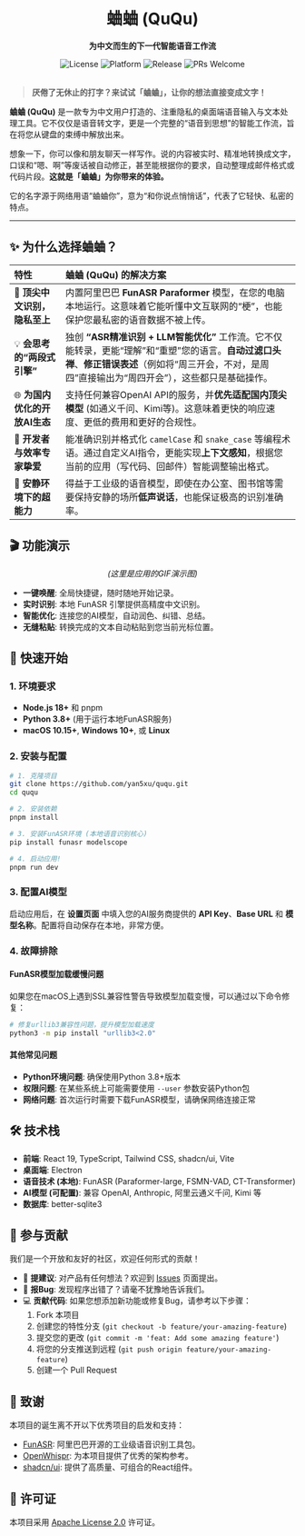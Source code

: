 <div align="center">

<!-- 在这里放置您的Logo图片 -->
<!-- 例如: <img src="assets/logo.png" width="150" /> -->
<br/>
<br/>

# 蛐蛐 (QuQu)

**为中文而生的下一代智能语音工作流**

</div>

<div align="center">

<!-- 徽章 (Badges) - 您可以后续替换为动态徽章服务 (如 shields.io) -->
<img src="https://img.shields.io/badge/license-Apache_2.0-blue.svg" alt="License">
<img src="https://img.shields.io/badge/platform-macOS%20%7C%20Windows%20%7C%20Linux-lightgrey" alt="Platform">
<img src="https://img.shields.io/badge/release-v1.0.0-brightgreen" alt="Release">
<img src="https://img.shields.io/badge/PRs-welcome-brightgreen.svg" alt="PRs Welcome">

</div>

<br/>

> **厌倦了无休止的打字？来试试「蛐蛐」，让你的想法直接变成文字！**


**蛐蛐 (QuQu)** 是一款专为中文用户打造的、注重隐私的桌面端语音输入与文本处理工具。它不仅仅是语音转文字，更是一个完整的“语音到思想”的智能工作流，旨在将您从键盘的束缚中解放出来。

想象一下，你可以像和朋友聊天一样写作。说的内容被实时、精准地转换成文字，口误和“嗯、啊”等废话被自动修正，甚至能根据你的要求，自动整理成邮件格式或代码片段。**这就是「蛐蛐」为你带来的体验。**

它的名字源于网络用语“蛐蛐你”，意为“和你说点悄悄话”，代表了它轻快、私密的特点。

---

## ✨ 为什么选择蛐蛐？

| 特性 | 蛐蛐 (QuQu) 的解决方案 |
| :--- | :--- |
| 🎯 **顶尖中文识别，隐私至上** | 内置阿里巴巴 **FunASR Paraformer** 模型，在您的电脑本地运行。这意味着它能听懂中文互联网的“梗”，也能保护您最私密的语音数据不被上传。 |
| 💡 **会思考的“两段式引擎”** | 独创 **“ASR精准识别 + LLM智能优化”** 工作流。它不仅能转录，更能“理解”和“重塑”您的语言。**自动过滤口头禅**、**修正错误表述**（例如将“周三开会，不对，是周四”直接输出为“周四开会”），这些都只是基础操作。 |
| 🌐 **为国内优化的开放AI生态** | 支持任何兼容OpenAI API的服务，并**优先适配国内顶尖模型** (如通义千问、Kimi等)。这意味着更快的响应速度、更低的费用和更好的合规性。 |
| 🚀 **开发者与效率专家挚爱** | 能准确识别并格式化 `camelCase` 和 `snake_case` 等编程术语。通过自定义AI指令，更能实现**上下文感知**，根据您当前的应用（写代码、回邮件）智能调整输出格式。 |
| 🤫 **安静环境下的超能力** | 得益于工业级的语音模型，即使在办公室、图书馆等需要保持安静的场所**低声说话**，也能保证极高的识别准确率。 |


## 🎬 功能演示

<!-- 在这里放置您的GIF演示图 -->
<!-- 例如: <img src="assets/demo.gif" /> -->
<p align="center"><i>(这里是应用的GIF演示图)</i></p>

- **一键唤醒**: 全局快捷键，随时随地开始记录。
- **实时识别**: 本地 FunASR 引擎提供高精度中文识别。
- **智能优化**: 连接您的AI模型，自动润色、纠错、总结。
- **无缝粘贴**: 转换完成的文本自动粘贴到您当前光标位置。

## 🚀 快速开始

### 1. 环境要求
- **Node.js 18+** 和 pnpm
- **Python 3.8+** (用于运行本地FunASR服务)
- **macOS 10.15+**, **Windows 10+**, 或 **Linux**

### 2. 安装与配置

```bash
# 1. 克隆项目
git clone https://github.com/yan5xu/ququ.git
cd ququ

# 2. 安装依赖
pnpm install

# 3. 安装FunASR环境 (本地语音识别核心)
pip install funasr modelscope

# 4. 启动应用!
pnpm run dev
```

### 3. 配置AI模型
启动应用后，在 **设置页面** 中填入您的AI服务商提供的 **API Key**、**Base URL** 和 **模型名称**。配置将自动保存在本地，非常方便。

### 4. 故障排除

#### FunASR模型加载缓慢问题

如果您在macOS上遇到SSL兼容性警告导致模型加载变慢，可以通过以下命令修复：

```bash
# 修复urllib3兼容性问题，提升模型加载速度
python3 -m pip install "urllib3<2.0"
```

#### 其他常见问题

- **Python环境问题**: 确保使用Python 3.8+版本
- **权限问题**: 在某些系统上可能需要使用 `--user` 参数安装Python包
- **网络问题**: 首次运行时需要下载FunASR模型，请确保网络连接正常

## 🛠️ 技术栈

- **前端**: React 19, TypeScript, Tailwind CSS, shadcn/ui, Vite
- **桌面端**: Electron
- **语音技术 (本地)**: FunASR (Paraformer-large, FSMN-VAD, CT-Transformer)
- **AI模型 (可配置)**: 兼容 OpenAI, Anthropic, 阿里云通义千问, Kimi 等
- **数据库**: better-sqlite3

## 🤝 参与贡献

我们是一个开放和友好的社区，欢迎任何形式的贡献！

- 🤔 **提建议**: 对产品有任何想法？欢迎到 [Issues](https://github.com/yan5xu/ququ/issues) 页面提出。
- 🐛 **报Bug**: 发现程序出错了？请毫不犹豫地告诉我们。
- 💻 **贡献代码**: 如果您想添加新功能或修复Bug，请参考以下步骤：
    1.  Fork 本项目
    2.  创建您的特性分支 (`git checkout -b feature/your-amazing-feature`)
    3.  提交您的更改 (`git commit -m 'feat: Add some amazing feature'`)
    4.  将您的分支推送到远程 (`git push origin feature/your-amazing-feature`)
    5.  创建一个 Pull Request

## 🙏 致谢

本项目的诞生离不开以下优秀项目的启发和支持：

- [FunASR](https://github.com/modelscope/FunASR): 阿里巴巴开源的工业级语音识别工具包。
- [OpenWhispr](https://github.com/HeroTools/open-whispr): 为本项目提供了优秀的架构参考。
- [shadcn/ui](https://ui.shadcn.com/): 提供了高质量、可组合的React组件。

## 📄 许可证

本项目采用 [Apache License 2.0](LICENSE) 许可证。